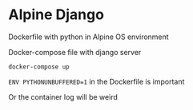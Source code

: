 # Alpine Django

Dockerfile with python in Alpine OS environment

Docker-compose file with django server

```
docker-compose up
```

`ENV PYTHONUNBUFFERED=1` in the Dockerfile is important

Or the container log will be weird